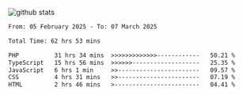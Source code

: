 
![github stats](https://github-readme-stats.vercel.app/api?username=realmahd1&show_icons=true&theme=codeSTACKr&hide_rank=true&count_private=true)

<!--START_SECTION:waka-->

```txt
From: 05 February 2025 - To: 07 March 2025

Total Time: 62 hrs 53 mins

PHP          31 hrs 34 mins  >>>>>>>>>>>>>------------   50.21 %
TypeScript   15 hrs 56 mins  >>>>>>-------------------   25.35 %
JavaScript   6 hrs 1 min     >>-----------------------   09.57 %
CSS          4 hrs 31 mins   >>-----------------------   07.19 %
HTML         2 hrs 46 mins   >------------------------   04.41 %
```

<!--END_SECTION:waka-->
